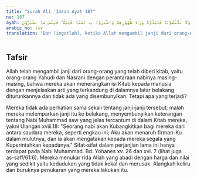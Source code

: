 ```yaml
---
title: "Surah Ali 'Imran Ayat 187"
no: 187
ayah: وَاِذْ اَخَذَ اللّٰهُ مِيْثَاقَ الَّذِيْنَ اُوْتُوا الْكِتٰبَ لَتُبَيِّنُنَّهٗ لِلنَّاسِ وَلَا تَكْتُمُوْنَهٗۖ فَنَبَذُوْهُ وَرَاۤءَ ظُهُوْرِهِمْ وَاشْتَرَوْا بِهٖ ثَمَنًا قَلِيْلًا ۗ فَبِئْسَ مَا يَشْتَرُوْنَ 
arabic_no: ١٨٧
translation: "Dan (ingatlah), ketika Allah mengambil janji dari orang-orang yang telah diberi Kitab (yaitu), “Hendaklah kamu benar-benar menerangkannya (isi Kitab itu) kepada manusia, dan janganlah kamu menyembunyikannya,” lalu mereka melemparkan (janji itu) ke belakang punggung mereka dan menjualnya dengan harga murah. Maka itu seburuk-buruk jual-beli yang mereka lakukan."
---
```


## Tafsir

Allah telah mengambil janji dari orang-orang yang telah diberi kitab, yaitu orang-orang Yahudi dan Nasrani dengan perantaraan nabinya masing-masing, bahwa mereka akan menerangkan isi Kitab kepada manusia dengan menjelaskan arti yang terkandung di dalamnya latar belakang diturunkannya dan tidak ada yang disembunyikan. Tetapi apa yang terjadi?

Mereka tidak ada perhatian sama sekali tentang janji-janji tersebut, malah mereka melemparkan janji itu ke belakang, menyembunyikan keterangan tentang Nabi Muhammad saw yang jelas tercantum di dalam Kitab mereka, yakni Ulangan xviii.18: "Seorang nabi akan Kubangkitkan bagi mereka dari antara saudara mereka, seperti engkau ini; Aku akan menaruh firman-Ku dalam mulutnya, dan ia akan mengatakan kepada mereka segala yang Kuperintahkan kepadanya." Sifat-sifat dalam perjanjian lama ini hanya terdapat pada Nabi Muhammad. Bd. Yohanes xv. 26 dan xvi. 7 (lihat juga as-saff/61:6). Mereka menukar rida Allah yang abadi dengan harga dan nilai yang sedikit yaitu kedudukan yang tidak kekal dan merusak. Alangkah keliru dan buruknya penukaran yang mereka lakukan itu.